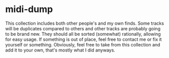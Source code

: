 # midi-dump
This collection includes both other people's and my own finds. Some tracks will be duplicates compared to others and other tracks are probably going to be brand new.
They should all be sorted (somewhat) rationally, allowing for easy usage. If something is out of place, feel free to contact me or fix it yourself or something.
Obviously, feel free to take from this collection and add it to your own, that's mostly what I did anyways.